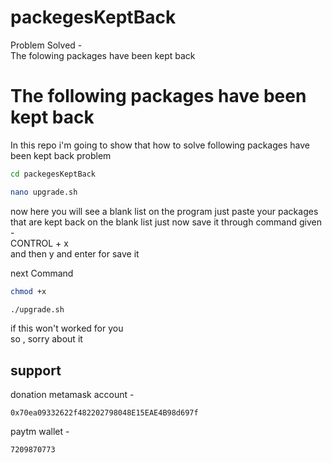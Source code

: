 # packegesKeptBack
Problem Solved -  
The folowing packages have been kept back 

# The following packages have been kept back

In this repo i'm going to show that how to solve following packages have been kept back problem

```bash
cd packegesKeptBack
```
```bash
nano upgrade.sh
```

now here you will see a blank list on the program just paste your packages that are kept back on the blank list just now save it through command given -  
CONTROL + x  
and then y and enter for save it


next Command
```bash
chmod +x
```
```bash
./upgrade.sh
```

if this won't worked for you   
so , sorry about it

## support

donation metamask account - 
```
0x70ea09332622f482202798048E15EAE4B98d697f
```

paytm wallet - 
```
7209870773
```
